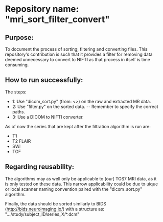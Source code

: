 # Repository name: "mri_sort_filter_convert"

## Purpose:
To document the process of sorting, filtering and converting files.
This repository's contribution is such that it provides a filter for removing data deemed unnecessary to convert to NIFTI as that process in itself is time consuming.

## How to run successfully:
The steps:
- 1: Use "dicom_sort.py" (from: <<insert github URL>>) on the raw and extracted MR data.
- 2: Use "filter.py" on the sorted data.
  -- Remember to specify the correct paths.
- 3: Use a DICOM to NIFTI converter.

As of now the series that are kept after the filtration algorithm is run are:
- T1
- T2 FLAIR
- SWI
- TOF

## Regarding reusability:
The algorithms may as well only be applicable to (our) TOS7 MRI data, as it is only tested on these data. This narrow applicability could be due to uique or local scanner naming convention paired with the "dicom_sort.py" algorithm.

Finally, the data should be sorted similarly to BIDS (http://bids.neuroimaging.io/) with a structure as:
".../study/subject_ID/series_X/*.dcm"





